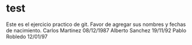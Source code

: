 # test
Este es el ejercicio practico de git.
Favor de agregar sus nombres y fechas de nacimiento.
Carlos Martinez 08/12/1987
Alberto Sanchez 19/11/92
Pablo Robledo 12/01/97
